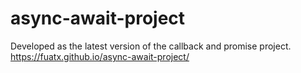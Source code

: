# async-await-project
Developed as the latest version of the callback and promise project.
https://fuatx.github.io/async-await-project/
